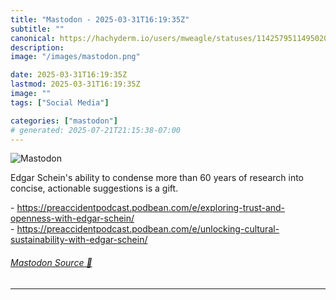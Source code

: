 ```yaml
---
title: "Mastodon - 2025-03-31T16:19:35Z"
subtitle: ""
canonical: https://hachyderm.io/users/mweagle/statuses/114257951149502036
description:
image: "/images/mastodon.png"

date: 2025-03-31T16:19:35Z
lastmod: 2025-03-31T16:19:35Z
image: ""
tags: ["Social Media"]

categories: ["mastodon"]
# generated: 2025-07-21T21:15:38-07:00
---
```

![Mastodon](/images/mastodon.png)

<p>Edgar Schein&#39;s ability to condense more than 60 years of research into concise, actionable suggestions is a gift. </p><p>- <a href="https://preaccidentpodcast.podbean.com/e/exploring-trust-and-openness-with-edgar-schein/" target="_blank" rel="nofollow noopener noreferrer" translate="no"><span class="invisible">https://</span><span class="ellipsis">preaccidentpodcast.podbean.com</span><span class="invisible">/e/exploring-trust-and-openness-with-edgar-schein/</span></a> <br />- <a href="https://preaccidentpodcast.podbean.com/e/unlocking-cultural-sustainability-with-edgar-schein/" target="_blank" rel="nofollow noopener noreferrer" translate="no"><span class="invisible">https://</span><span class="ellipsis">preaccidentpodcast.podbean.com</span><span class="invisible">/e/unlocking-cultural-sustainability-with-edgar-schein/</span></a></p>


###### [Mastodon Source 🐘](https://hachyderm.io/@mweagle/114257951149502036)

___
